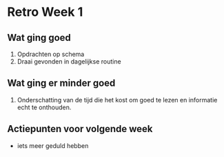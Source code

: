# Retro Week 1

## Wat ging goed
1. Opdrachten op schema
2. Draai gevonden in dagelijkse routine

## Wat ging er minder goed
1. Onderschatting van de tijd die het kost om goed te lezen en informatie echt te onthouden.


## Actiepunten voor volgende week
* iets meer geduld hebben